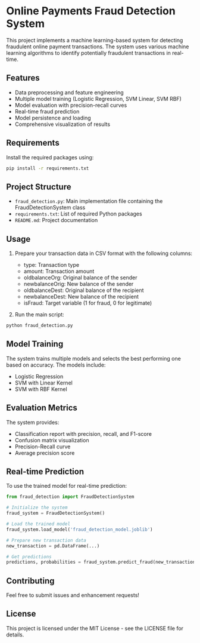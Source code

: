 # Online Payments Fraud Detection System

This project implements a machine learning-based system for detecting fraudulent online payment transactions. The system uses various machine learning algorithms to identify potentially fraudulent transactions in real-time.

## Features

- Data preprocessing and feature engineering
- Multiple model training (Logistic Regression, SVM Linear, SVM RBF)
- Model evaluation with precision-recall curves
- Real-time fraud prediction
- Model persistence and loading
- Comprehensive visualization of results

## Requirements

Install the required packages using:

```bash
pip install -r requirements.txt
```

## Project Structure

- `fraud_detection.py`: Main implementation file containing the FraudDetectionSystem class
- `requirements.txt`: List of required Python packages
- `README.md`: Project documentation

## Usage

1. Prepare your transaction data in CSV format with the following columns:
   - type: Transaction type
   - amount: Transaction amount
   - oldbalanceOrg: Original balance of the sender
   - newbalanceOrig: New balance of the sender
   - oldbalanceDest: Original balance of the recipient
   - newbalanceDest: New balance of the recipient
   - isFraud: Target variable (1 for fraud, 0 for legitimate)

2. Run the main script:
```bash
python fraud_detection.py
```

## Model Training

The system trains multiple models and selects the best performing one based on accuracy. The models include:
- Logistic Regression
- SVM with Linear Kernel
- SVM with RBF Kernel

## Evaluation Metrics

The system provides:
- Classification report with precision, recall, and F1-score
- Confusion matrix visualization
- Precision-Recall curve
- Average precision score

## Real-time Prediction

To use the trained model for real-time prediction:

```python
from fraud_detection import FraudDetectionSystem

# Initialize the system
fraud_system = FraudDetectionSystem()

# Load the trained model
fraud_system.load_model('fraud_detection_model.joblib')

# Prepare new transaction data
new_transaction = pd.DataFrame(...)

# Get predictions
predictions, probabilities = fraud_system.predict_fraud(new_transaction)
```

## Contributing

Feel free to submit issues and enhancement requests!

## License

This project is licensed under the MIT License - see the LICENSE file for details. 